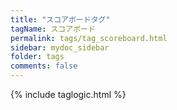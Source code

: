 ```yaml
---
title: "スコアボードタグ"
tagName: スコアボード
permalink: tags/tag_scoreboard.html
sidebar: mydoc_sidebar
folder: tags
comments: false
---
```

{% include taglogic.html %}
